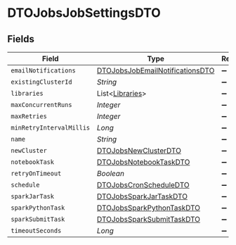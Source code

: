 # DTOJobsJobSettingsDTO


## Fields

| Field                                                                                     | Type                                                                                      | Required                                                                                  | Description                                                                               |
| ----------------------------------------------------------------------------------------- | ----------------------------------------------------------------------------------------- | ----------------------------------------------------------------------------------------- | ----------------------------------------------------------------------------------------- |
| `emailNotifications`                                                                      | [DTOJobsJobEmailNotificationsDTO](../../models/shared/DTOJobsJobEmailNotificationsDTO.md) | :heavy_minus_sign:                                                                        | N/A                                                                                       |
| `existingClusterId`                                                                       | *String*                                                                                  | :heavy_minus_sign:                                                                        | N/A                                                                                       |
| `libraries`                                                                               | List<[Libraries](../../models/shared/Libraries.md)>                                       | :heavy_minus_sign:                                                                        | N/A                                                                                       |
| `maxConcurrentRuns`                                                                       | *Integer*                                                                                 | :heavy_minus_sign:                                                                        | N/A                                                                                       |
| `maxRetries`                                                                              | *Integer*                                                                                 | :heavy_minus_sign:                                                                        | N/A                                                                                       |
| `minRetryIntervalMillis`                                                                  | *Long*                                                                                    | :heavy_minus_sign:                                                                        | N/A                                                                                       |
| `name`                                                                                    | *String*                                                                                  | :heavy_minus_sign:                                                                        | N/A                                                                                       |
| `newCluster`                                                                              | [DTOJobsNewClusterDTO](../../models/shared/DTOJobsNewClusterDTO.md)                       | :heavy_minus_sign:                                                                        | N/A                                                                                       |
| `notebookTask`                                                                            | [DTOJobsNotebookTaskDTO](../../models/shared/DTOJobsNotebookTaskDTO.md)                   | :heavy_minus_sign:                                                                        | N/A                                                                                       |
| `retryOnTimeout`                                                                          | *Boolean*                                                                                 | :heavy_minus_sign:                                                                        | N/A                                                                                       |
| `schedule`                                                                                | [DTOJobsCronScheduleDTO](../../models/shared/DTOJobsCronScheduleDTO.md)                   | :heavy_minus_sign:                                                                        | N/A                                                                                       |
| `sparkJarTask`                                                                            | [DTOJobsSparkJarTaskDTO](../../models/shared/DTOJobsSparkJarTaskDTO.md)                   | :heavy_minus_sign:                                                                        | N/A                                                                                       |
| `sparkPythonTask`                                                                         | [DTOJobsSparkPythonTaskDTO](../../models/shared/DTOJobsSparkPythonTaskDTO.md)             | :heavy_minus_sign:                                                                        | N/A                                                                                       |
| `sparkSubmitTask`                                                                         | [DTOJobsSparkSubmitTaskDTO](../../models/shared/DTOJobsSparkSubmitTaskDTO.md)             | :heavy_minus_sign:                                                                        | N/A                                                                                       |
| `timeoutSeconds`                                                                          | *Long*                                                                                    | :heavy_minus_sign:                                                                        | N/A                                                                                       |